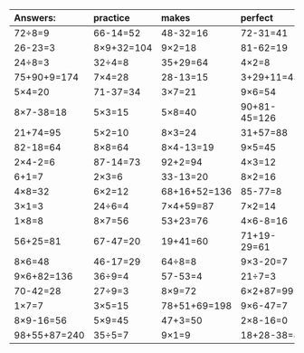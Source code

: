 | Answers: | practice | makes | perfect | ! |
| :--- | :--- | :--- | :--- | :--- |
| 72÷8=9 | 66-14=52 | 48-32=16 | 72-31=41 | 2×7=14 | 
| 26-23=3 | 8×9+32=104 | 9×2=18 | 81-62=19 | 20+62=82 | 
| 24÷8=3 | 32÷4=8 | 35+29=64 | 4×2=8 | 15÷5=3 | 
| 75+90+9=174 | 7×4=28 | 28-13=15 | 3+29+11=43 | 35+24-19=40 | 
| 5×4=20 | 71-37=34 | 3×7=21 | 9×6=54 | 54÷6=9 | 
| 8×7-38=18 | 5×3=15 | 5×8=40 | 90+81-45=126 | 30÷6=5 | 
| 21+74=95 | 5×2=10 | 8×3=24 | 31+57=88 | 4×7=28 | 
| 82-18=64 | 8×8=64 | 8×4-13=19 | 9×5=45 | 66-31=35 | 
| 2×4-2=6 | 87-14=73 | 92+2=94 | 4×3=12 | 7+74=81 | 
| 6+1=7 | 2×3=6 | 33-13=20 | 8×2=16 | 7×7=49 | 
| 4×8=32 | 6×2=12 | 68+16+52=136 | 85-77=8 | 2×5=10 | 
| 3×1=3 | 24÷6=4 | 7×4+59=87 | 7×2=14 | 16+14=30 | 
| 1×8=8 | 8×7=56 | 53+23=76 | 4×6-8=16 | 8×8-21=43 | 
| 56+25=81 | 67-47=20 | 19+41=60 | 71+19-29=61 | 48+64+37=149 | 
| 8×6=48 | 46-17=29 | 64÷8=8 | 9×3-20=7 | 27+50+80=157 | 
| 9×6+82=136 | 36÷9=4 | 57-53=4 | 21÷7=3 | 9×4+47=83 | 
| 70-42=28 | 27÷9=3 | 8×9=72 | 6×2+87=99 | 36+38+99=173 | 
| 1×7=7 | 3×5=15 | 78+51+69=198 | 9×6-47=7 | 5×9-17=28 | 
| 8×9-16=56 | 5×9=45 | 47+3=50 | 2×8-16=0 | 6×7=42 | 
| 98+55+87=240 | 35÷5=7 | 9×1=9 | 18+28-38=8 | 45-37=8 | 
